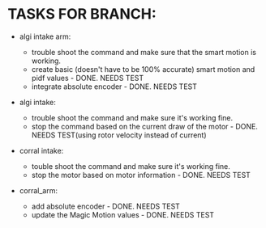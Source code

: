 # TASKS FOR BRANCH:
* algi intake arm:
    - trouble shoot the command and make sure that the smart motion is working.
    - create basic (doesn't have to be 100% accurate) smart motion and pidf values - DONE. NEEDS TEST
    - integrate absolute encoder - DONE. NEEDS TEST

* algi intake:
    - trouble shoot the command and make sure it's working fine.
    - stop the command based on the current draw of the motor - DONE. NEEDS TEST(using rotor velocity instead of current)

* corral intake:
    - touble shoot the command and make sure it's working fine.
    - stop the motor based on motor information - DONE. NEEDS TEST

* corral_arm:
    - add absolute encoder - DONE. NEEDS TEST
    - update the Magic Motion values - DONE. NEEDS TEST